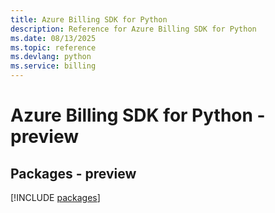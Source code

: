 ```yaml
---
title: Azure Billing SDK for Python
description: Reference for Azure Billing SDK for Python
ms.date: 08/13/2025
ms.topic: reference
ms.devlang: python
ms.service: billing
---
```

# Azure Billing SDK for Python - preview
## Packages - preview
[!INCLUDE [packages](billing-index.md)]